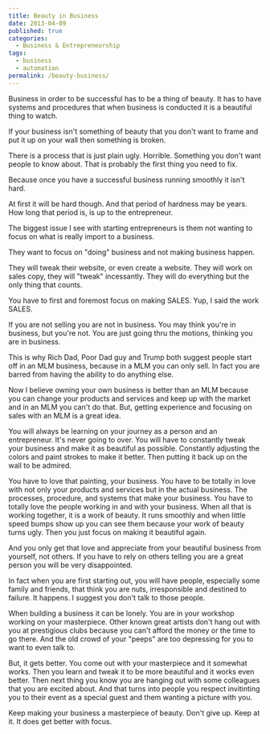 ```yaml
---
title: Beauty in Business
date: 2013-04-09
published: true
categories:
  - Business & Entrepreneurship
tags:
  - business
  - automation
permalink: /beauty-business/
---
```

Business in order to be successful has to be a thing of beauty. It has to have systems and procedures that when business is conducted it is a beautiful thing to watch.

If your business isn't something of beauty that you don't want to frame and put it up on your wall then something is broken.

There is a process that is just plain ugly. Horrible. Something you don't want people to know about. That is probably the first thing you need to fix.

Because once you have a successful business running smoothly it isn't hard.

At first it will be hard though. And that period of hardness may be years. How long that period is, is up to the entrepreneur.

The biggest issue I see with starting entrepreneurs is them not wanting to focus on what is really import to a business.

They want to focus on "doing" business and not making business happen.

They will tweak their website, or even create a website. They will work on sales copy, they will "tweak" incessantly. They will do everything but the only thing that counts.

You have to first and foremost focus on making SALES. Yup, I said the work SALES.

If you are not selling you are not in business. You may think you're in business, but you're not. You are just going thru the motions, thinking you are in business.

This is why Rich Dad, Poor Dad guy and Trump both suggest people start off in an MLM business, because in a MLM you can only sell. In fact you are barred from having the ability to do anything else.

Now I believe owning your own business is better than an MLM because you can change your products and services and keep up with the market and in an MLM you can't do that. But, getting experience and focusing on sales with an MLM is a great idea.

You will always be learning on your journey as a person and an entrepreneur. It's never going to over. You will have to constantly tweak your business and make it as beautiful as possible. Constantly adjusting the colors and paint strokes to make it better. Then putting it back up on the wall to be admired.

You have to love that painting, your business. You have to be totally in love with not only your products and services but in the actual business. The processes, procedure, and systems that make your business. You have to totally love the people working in and with your business. When all that is working together, it is a work of beauty. It runs smoothly and when little speed bumps show up you can see them because your work of beauty turns ugly. Then you just focus on making it beautiful again.

And you only get that love and appreciate from your beautiful business from yourself, not others. If you have to rely on others telling you are a great person you will be very disappointed.

In fact when you are first starting out, you will have people, especially some family and friends, that think you are nuts, irresponsible and destined to failure. It happens. I suggest you don't talk to those people.

When building a business it can be lonely. You are in your workshop working on your masterpiece. Other known great artists don't hang out with you at prestigious clubs because you can't afford the money or the time to go there. And the old crowd of your "peeps" are too depressing for you to want to even talk to.

But, it gets better. You come out with your masterpiece and it somewhat works. Then you learn and tweak it to be more beautiful and it works even better. Then next thing you know you are hanging out with some colleagues that you are excited about. And that turns into people you respect invitinting you to their event as a special guest and them wanting a picture with you.

Keep making your business a masterpiece of beauty. Don't give up. Keep at it. It does get better with focus.